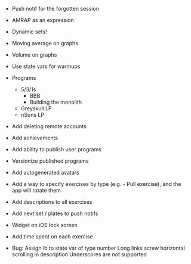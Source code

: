 - Push notif for the forgotten session
- AMRAP as an expression
- Dynamic sets!
- Moving average on graphs
- Volume on graphs
- Use state vars for warmups

- Programs
  - 5/3/1s
    - BBB
    - Building the monolith
  - Greyskull LP
  - nSuns LP
- Add deleting remote accounts
- Add achievements
- Add ability to publish user programs
- Versionize published programs
- Add autogenerated avatars
- Add a way to specify exercises by type (e.g. - Pull exercise), and the app will rotate them
- Add descriptions to all exercises
- Add next set / plates to push notifs
- Widget on iOS lock screen
- Add time spent on each exercise

- Bug:
  Assign lb to state var of type number
  Long links screw horizontal scrolling in description
  Underscores are not supported
